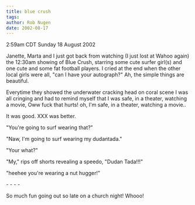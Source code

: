 ```yaml
---
title: blue crush
tags: 
author: Rob Nugen
date: 2002-08-17
---
```


<p class=date>2:59am CDT Sunday 18 August 2002</p>

<p>Janette, Marta and I just got back from watching (I just lost at
Wahoo again) the 12:30am showing of Blue Crush, starring some cute
surfer girl(s) and one cute and some fat football players.  I cried at
the end when the other local girls were all, "can I have your
autograph?"  Ah, the simple things are beautiful.</p>

<p>Everytime they showed the underwater cracking head on coral scene I
was all cringing and had to remind myself that I was safe, in a
theater, watching a movie, Oww fuck that hurts!  oh, I'm safe, in a
theater, watching a movie..</p>

<p>It was good.  XXX was better.</p>

<p>"You're going to surf wearing that?"</p>

<p>"Naw, I'm going to surf wearing my dudantada."</p>

<p>"Your what?"</p>

<p>"My," rips off shorts revealing a speedo, "Dudan Tada!!!"</p>

<p>"heehee you're wearing a nut hugger!"</p>

<p>- - - -</p>

<p>So much fun going out so late on a church night!  Whooo!</p>
